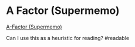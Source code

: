 # A Factor (Supermemo)
[A-Factor (Supermemo)](https://notes.andymatuschak.org/z45AbGWBdQvagp3yh87MCsyoKdFgqFThDgzEP)

Can I use this as a heuristic for reading? #readable

<!-- {BearID:187707FE-73BE-4C1B-B74D-2E7F0E624E71-3581-00000527E90E0D22} -->
